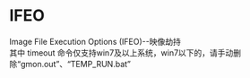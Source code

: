 # IFEO
Image File Execution Options (IFEO)--映像劫持
<br>
其中 timeout 命令仅支持win7及以上系统，win7以下的，请手动删除“gmon.out”、“TEMP_RUN.bat”